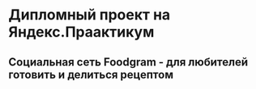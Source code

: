 # Дипломный проект на Яндекс.Праактикум

## Социальная сеть Foodgram - для любителей готовить и делиться рецептом

